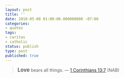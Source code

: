 ```yaml
---
layout: post
title: ''
date: 2010-05-08 01:00:00.000000000 -07:00
categories:
- quotes
tags:
- caritas
- catholic
status: publish
type: post
published: true
---
```

> <big><strong>Love</strong></big> bears all things.
&mdash; [1 Corinthians 13:7](http://www.usccb.org/nab/bible/1corinthians/1corinthians13.htm#v7) (NAB)
